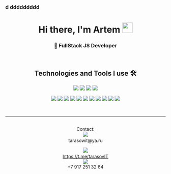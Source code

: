 ###      d  ddddddddd
                             
<!--    
**Vodolazkin/Vodolazkin** is a ✨ _special_ ✨ repository because its `README.md` (this file) appears on your GitHub profile.
  
Here are some ideas to get you started:
 
- 🔭 I’m currently working on ...
- 🌱 I’m currently learning ...
- 👯 I’m looking to collaborate on ...
- 🤔 I’m looking for help with ...
- 💬 Ask me about ...
- 📫 How to reach me: ...
- 😄 Pronouns: ...
- ⚡ Fun fact: ...
-->
<h1 align="center"> Hi there, I'm Artem
 <img src="https://github.com/blackcater/blackcater/raw/main/images/Hi.gif" height="32"/></h1>
<h3 align="center">🚀 FullStack JS Developer</h3>
               
<br/>    
<div align="center">
  <h2>Technologies and Tools I use 🛠️</h2>
  <a href='#'><img src="https://img.icons8.com/color/48/000000/javascript--v1.png"/></img></a>
  <a href='#'><img src="https://img.icons8.com/color/48/000000/typescript.png"/></img></a>
  <a href='#'><img src="https://img.icons8.com/color/48/000000/html-5--v1.png"/></img></a>
  <a href='#'><img src="https://img.icons8.com/color/48/000000/css3.png"/></img></a>
  
  <a href='#'><img src="https://img.icons8.com/color/48/000000/sass.png"/></img></a>
  <a href='#'><img src="https://img.icons8.com/plasticine/48/000000/react.png"/></img></a>
  <a href='#'><img src="https://img.icons8.com/color/48/000000/redux.png"/></img></a>
  <a href='#'><img src="https://img.icons8.com/fluency/48/000000/node-js.png"/></img></a>
  <a href='#'><img src="https://img.icons8.com/color/48/000000/postgreesql.png"/></a>
  <a href='#'><img src="https://img.icons8.com/glyph-neue/48/000000/github.png"/></a>
  <a href='#'><img src="https://img.icons8.com/color/48/000000/git.png"/></a>
  <a href='#'><img src="https://img.icons8.com/color/48/000000/java-web-token.png"/></img></a>
  <a href='#'><img src="https://img.icons8.com/color/48/000000/google-firebase-console.png"/></img></a>
  <a href='#'><img src="https://img.icons8.com/color/48/000000/webpack.png"/></img></a>
  <a href='#'><img src="https://img.icons8.com/fluency/48/000000/docker.png"/></img></a>
  
 
  </br>
   <hr>
  </br>
  
 <div flex-direction="row" align="center">
Contact: 
 <br/>
<a href='https://mail.yandex.ru/compose?mailto=tarasow66@ya.ru'><img src="https://img.icons8.com/fluency/48/000000/apple-mail.png"/><a/><br>
 tarasowit@ya.ru
 <br/>
   
 <a href='https://t.me/Vodolazin'><img src="https://img.icons8.com/color/48/000000/telegram-app--v1.png"/><a/><br>
  https://t.me/tarasovIT
 <br>
  <img src="https://img.icons8.com/ios-filled/50/000000/phone.png"/><br>
  +7 917 251 32 64    
   
</div>

